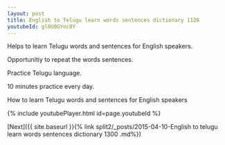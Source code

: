 ```yaml
---
layout: post
title: English to Telugu learn words sentences dictionary 1128 
youtubeId: gl0U8GYnc8Y
---
```

 
 
Helps to learn Telugu words and sentences for English speakers.

Opportunitiy to repeat the words sentences. 

Practice Telugu language. 
 
10 minutes practice every day. 
 
How to learn Telugu words and sentences for English speakers 
 
{% include youtubePlayer.html id=page.youtubeId %}
 
 
[Next]({{ site.baseurl }}{% link  split2/_posts/2015-04-10-English to telugu learn words sentences dictionary 1300 .md%})
 

